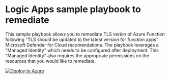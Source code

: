 # Logic Apps sample playbook to remediate
This sample playbook allows you to remediate TLS verion of Azure Function following "TLS should be updated to the latest version for function apps" Microsoft Defender for Cloud recomendations.
The playbook leverages a "Managed Identity" which needs to be configured after deployment. This "Managed Identity" also requires the appropriate permissions on the resources that you would like to remediate.

[![Deploy to Azure](https://aka.ms/deploytoazurebutton)](https://portal.azure.com/#create/Microsoft.Template/uri/https%3A%2F%2Fraw.githubusercontent.com%2Fnoendscripting%2FMicrosoft-Defender-for-Cloud%2Fmain%2FRemediation%20scripts%2FTLS%20should%20be%20updated%20to%20the%20latest%20version%20for%20function%20apps%2FLogic%20App%2Fmdc-logicapp-LatestTLS-template.json)